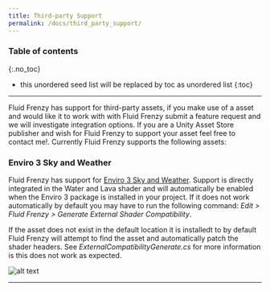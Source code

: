 ```yaml
---
title: Third-party Support
permalink: /docs/third_party_support/
---
```


### Table of contents
{:.no_toc}
* this unordered seed list will be replaced by toc as unordered list
{:toc}
---

Fluid Frenzy has support for third-party assets, if you make use of a asset and would like it to work with with Fluid Frenzy submit a feature request and we will investigate integration options.
If you are a Unity Asset Store publisher and wish for Fluid Frenzy to support your asset feel free to contact me!.
Currently Fluid Frenzy supports the following assets:

### Enviro 3 Sky and Weather

Fluid Frenzy has support for [Enviro 3 Sky and Weather](https://assetstore.unity.com/packages/tools/particles-effects/enviro-3-sky-and-weather-236601). 
Support is directly integrated in the Water and Lava shader and will automatically be enabled when the Enviro 3 package is installed in your project.
If it does not work automatically by default you may have to run the following command: *Edit > Fluid Frenzy > Generate External Shader Compatibility*. 

If the asset does not exist in the default location it is installedt to by default Fluid Frenzy will attempt to find the asset and automatically patch the shader headers. See *ExternalCompatibilityGenerate.cs* for more information is this does not work as expected.

![alt text](../../assets/images/thirdparty_enviro3.png)

---

<div style="page-break-after: always;"></div>

<a name="future-updates-roadmap"></a>
